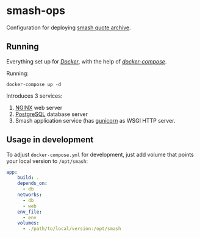 # smash-ops
Configuration for deploying [smash quote archive](https://github.com/nukeop/smash).

## Running
Everything set up for [*Docker*](https://docs.docker.com/), with the help of [*docker-compose*](https://docs.docker.com/compose/).

Running:
```
docker-compose up -d
```

Introduces 3 services:

1. [NGINX](https://www.nginx.com/) web server
2. [PostgreSQL](https://www.postgresql.org/) database server
3. Smash application service (has [gunicorn](http://gunicorn.org/) as WSGI HTTP server.

## Usage in development

To adjust `docker-compose.yml` for development, just add volume that points your local version to `/opt/smash`:
```YAML
app:
    build: .
    depends_on:
      - db
    networks:
      - db
      - web
    env_file:
      - env
    volumes:
      - ./path/to/local/version:/opt/smash
```
